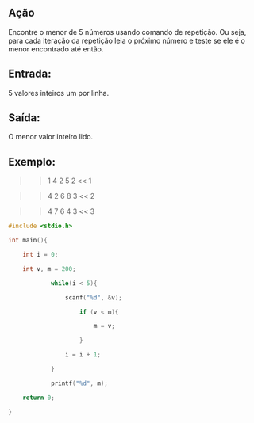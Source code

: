 ## Ação

Encontre o menor de 5 números usando comando de repetição. Ou seja, para cada iteração da repetição leia o próximo número e teste se ele é o menor encontrado até então.

## Entrada:

5 valores inteiros um por linha.

## Saída:

O menor valor inteiro lido.

## Exemplo:

>> 1 4 2 5 2 << 1 

>> 4 2 6 8 3 << 2 

>> 4 7 6 4 3 << 3

```c
#include <stdio.h>

int main(){

    int i = 0;

    int v, m = 200;

            while(i < 5){

                scanf("%d", &v);

                    if (v < m){

                        m = v;

                    }

                i = i + 1;

            }

            printf("%d", m);

    return 0;

}
```
